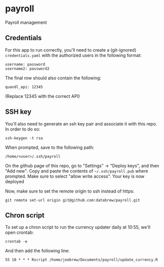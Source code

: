 # payroll
Payroll management


## Credentials

For this app to run correctly, you'll need to create a (git-ignored) `credentials.yaml` with the authorized users in the following format:

```
username: password
username2: password2
```

The final row should also contain the following:

```
quandl_api: 12345
```

(Replace 12345 with the correct API)

## SSH key

You'll also need to generate an ssh key pair and associate it with this repo. In order to do so:

```
ssh-keygen -t rsa
```

When prompted, save to the following path:
```
/home/<user>/.ssh/payroll
```

On the github page of this repo, go to "Settings" -> "Deploy keys", and then "Add new". Copy and paste the contents of `~/.ssh/payroll.pub` where prompted. Make sure to select "allow write access". Your key is now deployed

Now, make sure to set the remote origin to ssh instead of https:

```
git remote set-url origin git@github.com:databrew/payroll.git
```

## Chron script

To set up a chron script to run the currency updater daily at 10:55, we'll open crontab:

```
crontab -e
```

And then add the following line:

```
55 10 * * * Rscript /home/joebrew/Documents/payroll/update_currency.R
```

